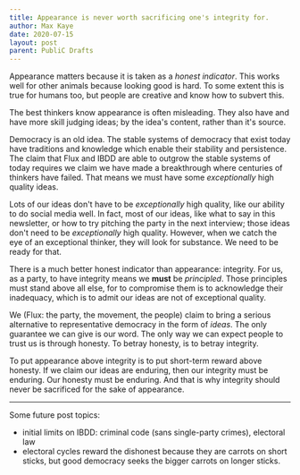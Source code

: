 ```yaml
---
title: Appearance is never worth sacrificing one's integrity for.
author: Max Kaye
date: 2020-07-15
layout: post
parent: PubliC Drafts
---
```


Appearance matters because it is taken as a *honest indicator*. This works well for other animals because looking good is hard. To some extent this is true for humans too, but people are creative and know how to subvert this.

The best thinkers know appearance is often misleading. They also have and have more skill judging ideas; by the idea's content, rather than it's source.

Democracy is an old idea. The stable systems of democracy that exist today have traditions and knowledge which enable their stability and persistence. The claim that Flux and IBDD are able to outgrow the stable systems of today requires we claim we have made a breakthrough where centuries of thinkers have failed. That means we must have some *exceptionally* high quality ideas.

Lots of our ideas don't have to be *exceptionally* high quality, like our ability to do social media well. In fact, most of our ideas, like what to say in this newsletter, or how to try pitching the party in the next interview; those ideas don't need to be *exceptionally* high quality. However, when we catch the eye of an exceptional thinker, they will look for substance. We need to be ready for that.

There is a much better honest indicator than appearance: integrity. For us, as a party, to have integrity means we **must** be *principled*. Those principles must stand above all else, for to compromise them is to acknowledge their inadequacy, which is to admit our ideas are not of exceptional quality.

We (Flux: the party, the movement, the people) claim to bring a serious alternative to representative democracy in the form of *ideas*. The only guarantee we can give is our word. The only way we can expect people to trust us is through honesty. To betray honesty, is to betray integrity.

To put appearance above integrity is to put short-term reward above honesty. If we claim our ideas are enduring, then our integrity must be enduring. Our honesty must be enduring. And that is why integrity should never be sacrificed for the sake of appearance.

------

Some future post topics:

* initial limits on IBDD: criminal code (sans single-party crimes), electoral law
* electoral cycles reward the dishonest because they are carrots on short sticks, but good democracy seeks the bigger carrots on longer sticks.
